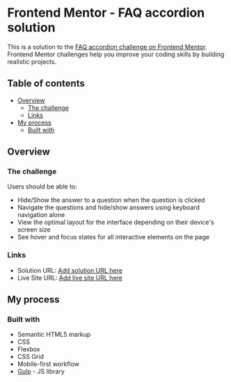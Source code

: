 # Frontend Mentor - FAQ accordion solution

This is a solution to the [FAQ accordion challenge on Frontend Mentor](https://www.frontendmentor.io/challenges/faq-accordion-wyfFdeBwBz). Frontend Mentor challenges help you improve your coding skills by building realistic projects. 

## Table of contents

- [Overview](#overview)
  - [The challenge](#the-challenge)
  - [Links](#links)
- [My process](#my-process)
  - [Built with](#built-with)

## Overview

### The challenge

Users should be able to:

- Hide/Show the answer to a question when the question is clicked
- Navigate the questions and hide/show answers using keyboard navigation alone
- View the optimal layout for the interface depending on their device's screen size
- See hover and focus states for all interactive elements on the page

### Links

- Solution URL: [Add solution URL here](https://github.com/dmitinev/faq_accordion_challenge)
- Live Site URL: [Add live site URL here](https://dmitinev.github.io/faq_accordion_challenge/)

## My process

### Built with

- Semantic HTML5 markup
- CSS
- Flexbox
- CSS Grid
- Mobile-first workflow
- [Gulp](https://gulpjs.com/) - JS library


